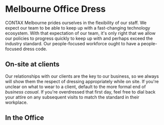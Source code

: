 # Melbourne Office Dress
CONTAX Melbourne prides ourselves in the flexibility of our staff. We expect our team to be able to keep up with a fast-changing technology ecosystem. With that expectation of our team, it's only right that we allow our policies to progress quickly to keep up with and perhaps exceed the industry standard. Our people-focused workforce ought to have a people-focused dress code.

## On-site at clients
Our relationships with our clients are the key to our business, so we always will show them the respect of dressing appropriately while on site. If you're unclear on what to wear to a client, default to the more formal end of *business casual*. If you're overdressed that first day, feel free to dial back your attire on any subsequent visits to match the standard in their workplace.

## In the Office
